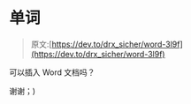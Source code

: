 # 单词

> 原文:[https://dev.to/drx_sicher/word-3l9f](https://dev.to/drx_sicher/word-3l9f)

可以插入 Word 文档吗？

谢谢；)